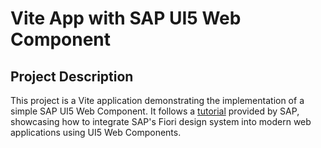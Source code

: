 # Vite App with SAP UI5 Web Component

## Project Description
This project is a Vite application demonstrating the implementation of a simple SAP UI5 Web Component. It follows a [tutorial](https://blogs.sap.com/2021/05/28/getting-started-with-ui5-web-components-in-2021/) provided by SAP, showcasing how to integrate SAP's Fiori design system into modern web applications using UI5 Web Components.

